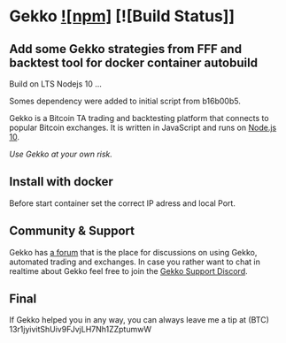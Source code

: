 # Gekko [![npm]]() [![Build Status]]
 
 ##  Add some Gekko strategies from FFF and backtest tool for docker container autobuild
 
 Build on LTS Nodejs 10 ...

Somes dependency were added to initial script from b16b00b5.


Gekko is a Bitcoin TA trading and backtesting platform that connects to popular Bitcoin exchanges. It is written in JavaScript and runs on [Node.js 10](http://nodejs.org).

*Use Gekko at your own risk.*

## Install with docker

Before start container set the correct IP adress and local Port.


## Community & Support

Gekko has [a forum](https://forum.gekko.wizb.it/) that is the place for discussions on using Gekko, automated trading and exchanges. In case you rather want to chat in realtime about Gekko feel free to join the [Gekko Support Discord](https://discord.gg/26wMygt).

## Final

If Gekko helped you in any way, you can always leave me a tip at (BTC) 13r1jyivitShUiv9FJvjLH7Nh1ZZptumwW
